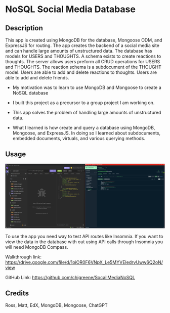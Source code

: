 # NoSQL Social Media Database

## Description

This app is created using MongoDB for the database, Mongoose ODM, and ExpressJS for routing. The app creates the backend of a social media site and can handle large amounts of unstructured data. The database has models for USERS and THOUGHTS. A schema exists to create reactions to thoughts. The server allows users preform all CRUD operations for USERS and THOUGHTS. The reaction schema is a subdocument of the THOUGHT model. Users are able to add and delete reactions to thoughts. Users are able to add and delete friends.

- My motivation was to learn to use MongoDB and Mongoose to create a NoSQL database

- I built this project as a precursor to a group project I am working on.

- This app solves the problem of handling large amounts of unstructured data.

- What I learned is how create and query a database using MongoDB, Mongoose, and ExpressJS. In doing so I learned about subdocuments, embedded documents, virtuals, and various querying methods.

## Usage

![Screenshot of querying database in Insomnia and database in MongoDB Compass](<./media/Screenshot (70).png>)

To use the app you need way to test API routes like Insomnia. If you want to view the data in the database with out using API calls through Insomnia you will need MongoDB Compass.

Walkthrough link: https://drive.google.com/file/d/1oiOR0F6VNpX_Le5MYVEIedrvUww6Q2oN/view

GitHub Link: https://github.com/chigreene/SocailMediaNoSQL

## Credits

Ross, Matt, EdX, MongoDB, Mongoose, ChatGPT
